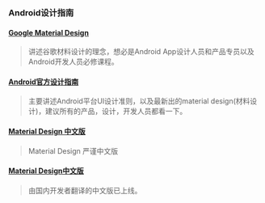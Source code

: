 ### Android设计指南

#### [Google Material Design](https://design.google.com/)
> 讲述谷歌材料设计的理念，想必是Android App设计人员和产品专员以及Android开发人员必修课程。

#### [Android官方设计指南](https://developer.android.com/intl/zh-cn/design/index.html)
> 主要讲述Android平台UI设计准则，以及最新出的material design(材料设计)，建议所有的产品，设计，开发人员都看一下。

#### [Material Design 中文版](http://www.apkbus.com/design/)
> Material Design 严谨中文版

#### [Material Design中文版](http://wiki.jikexueyuan.com/project/material-design/)
> 由国内开发者翻译的中文版已上线。
